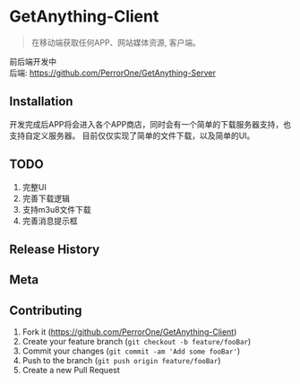 # GetAnything-Client
> 在移动端获取任何APP、网站媒体资源, 客户端。

前后端开发中 <br>
后端: https://github.com/PerrorOne/GetAnything-Server

## Installation
开发完成后APP将会进入各个APP商店，同时会有一个简单的下载服务器支持，也支持自定义服务器。
目前仅仅实现了简单的文件下载，以及简单的UI。
## TODO
1. 完整UI
2. 完善下载逻辑
3. 支持m3u8文件下载
4. 完善消息提示框

## Release History

## Meta

## Contributing

1. Fork it (<https://github.com/PerrorOne/GetAnything-Client>)
2. Create your feature branch (`git checkout -b feature/fooBar`)
3. Commit your changes (`git commit -am 'Add some fooBar'`)
4. Push to the branch (`git push origin feature/fooBar`)
5. Create a new Pull Request
